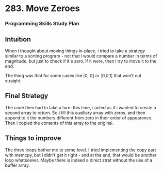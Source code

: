 # 283. Move Zeroes
### Programming Skills Study Plan

## Intuition
When i thought about moving things in-place, i tried to take a strategy similar to a sorting program - not that i would compare a number in terms of magnitude, but just to check if it's zero. If it were, then i try to move it to the end.

The thing was that for some cases like [0, 0] or [0,0,1] that won't cut straight. 

## Final Strategy
The code then had to take a turn: this time, i acted as if i wanted to create a second array to return. So i fill this auxiliary array with zeros, and then append to it the numbers different from zero in their order of appearence. Then i copied the contents of this array to the original.

## Things to improve
The three loops bother me to some level. I tried implementing the copy part with memcpy, but i didn't get it right - and at the end, that would be another loop whatsoever. Maybe there is indeed a direct strat without the use of a buffer array.
